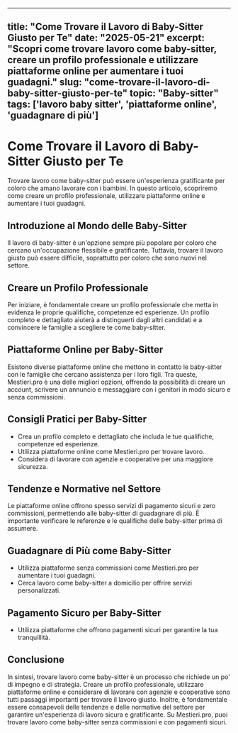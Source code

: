 
---
title: "Come Trovare il Lavoro di Baby-Sitter Giusto per Te"
date: "2025-05-21"
excerpt: "Scopri come trovare lavoro come baby-sitter, creare un profilo professionale e utilizzare piattaforme online per aumentare i tuoi guadagni."
slug: "come-trovare-il-lavoro-di-baby-sitter-giusto-per-te"
topic: "Baby-sitter"
tags: ['lavoro baby sitter', 'piattaforme online', 'guadagnare di più']
---

# Come Trovare il Lavoro di Baby-Sitter Giusto per Te

Trovare lavoro come baby-sitter può essere un'esperienza gratificante per coloro che amano lavorare con i bambini. In questo articolo, scopriremo come creare un profilo professionale, utilizzare piattaforme online e aumentare i tuoi guadagni.

## Introduzione al Mondo delle Baby-Sitter

Il lavoro di baby-sitter è un'opzione sempre più popolare per coloro che cercano un'occupazione flessibile e gratificante. Tuttavia, trovare il lavoro giusto può essere difficile, soprattutto per coloro che sono nuovi nel settore.

## Creare un Profilo Professionale

Per iniziare, è fondamentale creare un profilo professionale che metta in evidenza le proprie qualifiche, competenze ed esperienze. Un profilo completo e dettagliato aiuterà a distinguerti dagli altri candidati e a convincere le famiglie a scegliere te come baby-sitter.

## Piattaforme Online per Baby-Sitter

Esistono diverse piattaforme online che mettono in contatto le baby-sitter con le famiglie che cercano assistenza per i loro figli. Tra queste, Mestieri.pro è una delle migliori opzioni, offrendo la possibilità di creare un account, scrivere un annuncio e messaggiare con i genitori in modo sicuro e senza commissioni.

## Consigli Pratici per Baby-Sitter

- Crea un profilo completo e dettagliato che includa le tue qualifiche, competenze ed esperienze.
- Utilizza piattaforme online come Mestieri.pro per trovare lavoro.
- Considera di lavorare con agenzie e cooperative per una maggiore sicurezza.

## Tendenze e Normative nel Settore

Le piattaforme online offrono spesso servizi di pagamento sicuri e zero commissioni, permettendo alle baby-sitter di guadagnare di più. È importante verificare le referenze e le qualifiche delle baby-sitter prima di assumere.

## Guadagnare di Più come Baby-Sitter

- Utilizza piattaforme senza commissioni come Mestieri.pro per aumentare i tuoi guadagni.
- Cerca lavoro come baby-sitter a domicilio per offrire servizi personalizzati.

## Pagamento Sicuro per Baby-Sitter

- Utilizza piattaforme che offrono pagamenti sicuri per garantire la tua tranquillità.

## Conclusione

In sintesi, trovare lavoro come baby-sitter è un processo che richiede un po' di impegno e di strategia. Creare un profilo professionale, utilizzare piattaforme online e considerare di lavorare con agenzie e cooperative sono tutti passaggi importanti per trovare il lavoro giusto. Inoltre, è fondamentale essere consapevoli delle tendenze e delle normative del settore per garantire un'esperienza di lavoro sicura e gratificante. Su Mestieri.pro, puoi trovare lavoro come baby-sitter senza commissioni e con pagamenti sicuri.
